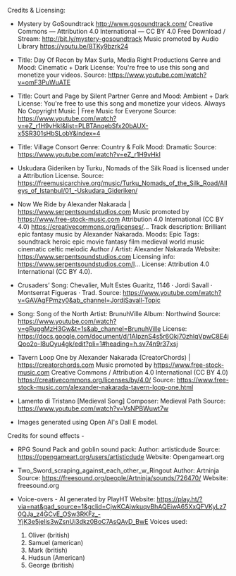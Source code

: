 Credits & Licensing:

* Mystery by GoSoundtrack http://www.gosoundtrack.com/
Creative Commons — Attribution 4.0 International — CC BY 4.0
Free Download / Stream: http://bit.ly/mystery-gosoundtrack
Music promoted by Audio Library https://youtu.be/8TKy9bzrk24

* Title: Day Of Recon by Max Surla, Media Right Productions
Genre and Mood: Cinematic + Dark
License: You're free to use this song and monetize your videos.
Source: https://www.youtube.com/watch?v=omF3PuWuATE

* Title: Court and Page by Silent Partner
Genre and Mood: Ambient + Dark
License: You're free to use this song and monetize your videos.
Always No Copyright Music | Free Music for Everyone
Source: https://www.youtube.com/watch?v=eZ_r1H9vHkI&list=PLBTAnqebSfx20bAUX-x5SR301sHbSLobY&index=4

* Title: Village Consort
Genre: Country & Folk
Mood: Dramatic
Source: https://www.youtube.com/watch?v=eZ_r1H9vHkI

* Uskudara Gideriken by Turku, Nomads of the Silk Road is licensed under a Attribution License.
Source: https://freemusicarchive.org/music/Turku_Nomads_of_the_Silk_Road/Alleys_of_Istanbul/01_-Uskudara_Gideriken/

* Now We Ride by Alexander Nakarada | https://www.serpentsoundstudios.com
Music promoted by https://www.free-stock-music.com
Attribution 4.0 International (CC BY 4.0)
https://creativecommons.org/licenses/...
Track description:  Brilliant epic fantasy music by Alexander Nakarada.
Moods:  Epic
Tags:  soundtrack heroic epic  movie fantasy film medieval world music cinematic celtic melodic
Author / Artist:  Alexander Nakarada
Website: https://www.serpentsoundstudios.com
Licensing info: https://www.serpentsoundstudios.com/l...
License: Attribution 4.0 International (CC BY 4.0).

* Crusaders’ Song: Chevalier, Mult Estes Guaritz, 1146 · Jordi Savall · Montserrat Figueras · Trad.
Source: https://www.youtube.com/watch?v=GAVAgFPmzy0&ab_channel=JordiSavall-Topic

* Song: Song of the North
Artist: BrunuhVille
Album: Northwind
Source: https://www.youtube.com/watch?v=gRuggMzH3Gw&t=1s&ab_channel=BrunuhVille
License: https://docs.google.com/document/d/1AIpznS4s5r6Okj70zhlqVpwC8E4jQoo2o-I8uOyu4gk/edit?pli=1#heading=h.sv74n9r37xsj

* Tavern Loop One by Alexander Nakarada (CreatorChords) | https://creatorchords.com
Music promoted by https://www.free-stock-music.com
Creative Commons / Attribution 4.0 International (CC BY 4.0)
https://creativecommons.org/licenses/by/4.0/
Source: https://www.free-stock-music.com/alexander-nakarada-tavern-loop-one.html

* Lamento di Tristano [Medieval Song]
Composer: Medieval Path
Source: https://www.youtube.com/watch?v=VsNPBWuwt7w

* Images generated using Open AI's Dall E model.

Credits for sound effects -

* RPG Sound Pack and goblin sound pack:
Author: artisticdude
Source: https://opengameart.org/users/artisticdude
Website: Opengameart.org

* Two_Sword_scraping_against_each_other_w_Ringout
Author: Artninja
Source: https://freesound.org/people/Artninja/sounds/726470/
Website: freesound.org

* Voice-overs - AI generated by PlayHT
Website: https://play.ht/?via=nat&gad_source=1&gclid=CjwKCAjwkuqvBhAQEiwA65XxQFVKyLz70QJa_z4GCvE_OSw3RKFz_-YjK3e5jelis3wZsnUi3dkz0BoC7AsQAvD_BwE
Voices used: 
    1. Oliver (british)
    2. Samuel (american)
    3. Mark (british)
    4. Hudsun (American)
    5. George (british)
    